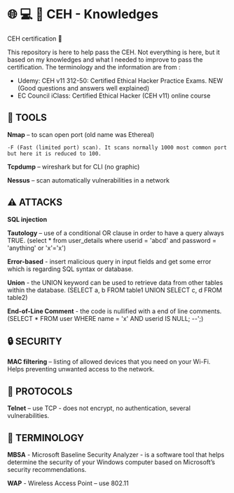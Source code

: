 #  :globe_with_meridians: :computer: :closed_lock_with_key: CEH - Knowledges
CEH certification :milky_way:

This repository is here to help pass the CEH. Not everything is here, but it based on my knowledges and what I needed to improve to pass the certification.
The terminology and the information are from :
- Udemy: CEH v11 312-50: Certified Ethical Hacker Practice Exams. NEW (Good questions and answers well explained)
- EC Council iClass: Certified Ethical Hacker (CEH v11) online course

## :wrench: TOOLS

**Nmap** – to scan open port (old name was Ethereal)   

    -F (Fast (limited port) scan). It scans normally 1000 most common port but here it is reduced to 100.
  
**Tcpdump** – wireshark but for CLI (no graphic)

**Nessus** – scan automatically vulnerabilities in a network


## :warning: ATTACKS

**SQL injection**
  
 **Tautology** – use of a conditional OR clause in order to have a query always TRUE.
(select * from user_details where userid = 'abcd' and password = 'anything' or 'x'='x')
  
**Error-based** - insert malicious query in input fields and get some error which is regarding SQL syntax or database.
  
**Union** - the UNION keyword can be used to retrieve data from other tables within the database.
(SELECT a, b FROM table1 UNION SELECT c, d FROM table2)

**End-of-Line Comment** - the code is nullified with a end of line comments.
(SELECT * FROM user WHERE name = 'x' AND userid IS NULL; --';)

## :lock: SECURITY

**MAC filtering** – listing of allowed devices that you need on your Wi-Fi. Helps preventing unwanted access to the network.

## :floppy_disk: PROTOCOLS

**Telnet** – use TCP - does not encrypt, no authentication, several vulnerabilities.

## :closed_book: TERMINOLOGY

**MBSA** - Microsoft Baseline Security Analyzer - is a software tool that helps determine the security of your Windows computer based on Microsoft’s security recommendations.

**WAP** - Wireless Access Point – use 802.11 

